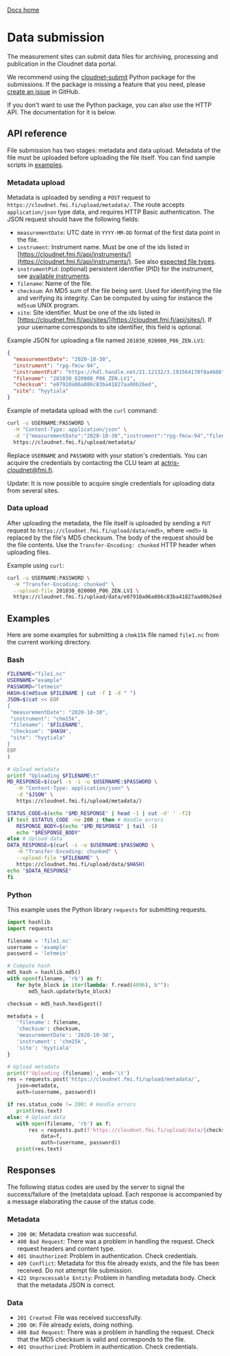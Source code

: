 [Docs home](https://docs.cloudnet.fmi.fi)

# Data submission

The measurement sites can submit data files for archiving,
processing and publication in the Cloudnet data portal.

<div class="note">
<p>
We recommend using
the <a href="https://github.com/actris-cloudnet/cloudnet-submit">cloudnet-submit</a>
Python package for the submissions.
If the package is missing a feature that you need,
please <a href="https://github.com/actris-cloudnet/cloudnet-submit/issues/new">create an issue</a>
in GitHub.
</p>
<p>
If you don't want to use the Python package,
you can also use the HTTP API. 
The documentation for it is below.
</p>
</div>

## API reference

File submission has two stages: metadata and data upload. Metadata of the file must be uploaded 
before uploading the file itself. You can find sample scripts in [examples](#examples).

### Metadata upload

Metadata is uploaded by sending a `POST` request to `https://cloudnet.fmi.fi/upload/metadata/`.
The route accepts `application/json` type data, and requires HTTP Basic authentication.
The JSON request should have the following fields:

- `measurementDate`: UTC date in `YYYY-MM-DD` format of the first data point in the file.
- `instrument`: Instrument name. Must be one of the ids listed in [https://cloudnet.fmi.fi/api/instruments/](https://cloudnet.fmi.fi/api/instruments/). 
  See also [expected file types](upload-file-types.md).
- `instrumentPid`: (optional) persistent identifier (PID) for the instrument, see [available instruments](https://instrumentdb.out.ocp.fmi.fi/).
- `filename`: Name of the file.
- `checksum`: An MD5 sum of the file being sent. Used for identifying the file and verifying its integrity. 
  Can be computed by using for instance the `md5sum` UNIX program.
- `site`: Site identifier. Must be one of the ids listed in [https://cloudnet.fmi.fi/api/sites/](https://cloudnet.fmi.fi/api/sites/). If your username corresponds to site identifier, this field is optional.

Example JSON for uploading a file named `201030_020000_P06_ZEN.LV1`:

```json
{
  "measurementDate": "2020-10-30",
  "instrument": "rpg-fmcw-94",
  "instrumentPid": "https://hdl.handle.net/21.12132/3.191564170f8a4686",
  "filename": "201030_020000_P06_ZEN.LV1",
  "checksum": "e07910a06a086c83ba41827aa00b26ed",
  "site": "hyytiala"
}
```

Example of metadata upload with the `curl` command:

```bash
curl -u USERNAME:PASSWORD \
  -H "Content-Type: application/json" \
  -d '{"measurementDate":"2020-10-30","instrument":"rpg-fmcw-94","filename":"201030_020000_P06_ZEN.LV1","checksum":"e07910a06a086c83ba41827aa00b26ed","site":"hyytiala"}' \
  https://cloudnet.fmi.fi/upload/metadata/
```
Replace `USERNAME` and `PASSWORD` with your station's credentials. You can acquire the credentials 
by contacting the CLU team at actris-cloudnet@fmi.fi.

Update: It is now possible to acquire single credentials for uploading data from several sites.
  
### Data upload

After uploading the metadata, the file itself is uploaded by sending a `PUT` request to `https://cloudnet.fmi.fi/upload/data/<md5>`, 
where `<md5>` is replaced by the file's MD5 checksum. The body of the request should be the file contents. 
Use the `Transfer-Encoding: chunked` HTTP header when uploading files.

Example using `curl`:

```bash
curl -u USERNAME:PASSWORD \
  -H "Transfer-Encoding: chunked" \
  --upload-file 201030_020000_P06_ZEN.LV1 \
  https://cloudnet.fmi.fi/upload/data/e07910a06a086c83ba41827aa00b26ed
```

## Examples

Here are some examples for submitting a `chmk15k` file named `file1.nc` from the current working directory.

### Bash

```bash
FILENAME="file1.nc"
USERNAME="example"
PASSWORD="letmein"
HASH=$(md5sum $FILENAME | cut -f 1 -d " ")
JSON=$(cat << EOF
{
 "measurementDate": "2020-10-30",
 "instrument": "chm15k",
 "filename": "$FILENAME",
 "checksum": "$HASH",
 "site": "hyytiala"
}
EOF
)

# Upload metadata
printf "Uploading $FILENAME\t"
MD_RESPONSE=$(curl -s -i -u $USERNAME:$PASSWORD \
   -H "Content-Type: application/json" \
   -d "$JSON" \
   https://cloudnet.fmi.fi/upload/metadata/)

STATUS_CODE=$(echo "$MD_RESPONSE" | head -1 | cut -d' ' -f2)
if test $STATUS_CODE -ne 200 ; then # Handle errors
   RESPONSE_BODY=$(echo "$MD_RESPONSE" | tail -1)
   echo "$RESPONSE_BODY"
else # Upload data
DATA_RESPONSE=$(curl -s -u $USERNAME:$PASSWORD \
   -H "Transfer-Encoding: chunked" \
   --upload-file "$FILENAME" \
   https://cloudnet.fmi.fi/upload/data/$HASH)
echo "$DATA_RESPONSE"
fi
```

### Python

This example uses the Python library `requests` for submitting requests.

```python
import hashlib
import requests

filename = 'file1.nc'
username = 'example'
password = 'letmein'

# Compute hash
md5_hash = hashlib.md5()
with open(filename, 'rb') as f:
   for byte_block in iter(lambda: f.read(4096), b""):
       md5_hash.update(byte_block)

checksum = md5_hash.hexdigest()

metadata = {
   'filename': filename,
   'checksum': checksum,
   'measurementDate': '2020-10-30',
   'instrument': 'chm15k',
   'site': 'hyytiala'
}

# Upload metadata
print(f'Uploading {filename}', end='\t')
res = requests.post('https://cloudnet.fmi.fi/upload/metadata/',
   json=metadata,
   auth=(username, password))

if res.status_code != 200: # Handle errors
   print(res.text)
else: # Upload data
   with open(filename, 'rb') as f:
       res = requests.put(f'https://cloudnet.fmi.fi/upload/data/{checksum}',
           data=f,
           auth=(username, password))
   print(res.text)

```

## Responses

The following status codes are used by the server to signal the success/failure of the (meta)data upload.
Each response is accompanied by a message elaborating the cause of the status code.

### Metadata
- `200 OK`: Metadata creation was successful.
- `400 Bad Request`: There was a problem in handling the request. Check request headers and content type.
- `401 Unauthorized`: Problem in authentication. Check credentials.
- `409 Conflict`: Metadata for this file already exists, and the file has been received. Do not attempt file submission.
- `422 Unprocessable Entity`: Problem in handling metadata body. Check that the metadata JSON is correct.

### Data

- `201 Created`: File was received successfully.
- `200 OK`: File already exists, doing nothing.
- `400 Bad Request`: There was a problem in handling the request. Check that the MD5 checksum is valid and corresponds to the file.
- `401 Unauthorized`: Problem in authentication. Check credentials.

